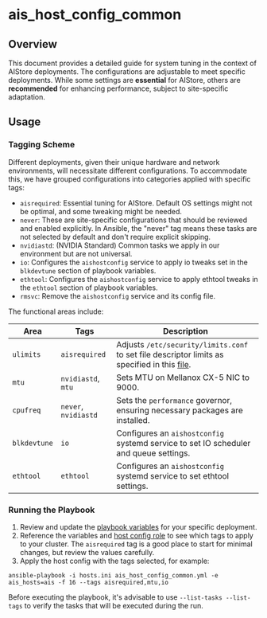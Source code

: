 # ais_host_config_common

## Overview

This document provides a detailed guide for system tuning in the context of AIStore deployments. The configurations are adjustable to meet specific deployments. While some settings are __essential__ for AIStore, others are __recommended__ for enhancing performance, subject to site-specific adaptation.

## Usage

### Tagging Scheme

Different deployments, given their unique hardware and network environments, will necessitate different configurations.
To accommodate this, we have grouped configurations into categories applied with specific tags:

- `aisrequired`: Essential tuning for AIStore. Default OS settings might not be optimal, and some tweaking might be needed.
- `never`: These are site-specific configurations that should be reviewed and enabled explicitly. In Ansible, the "never" tag means these tasks are not selected by default and don't require explicit skipping.
- `nvidiastd`: (NVIDIA Standard) Common tasks we apply in our environment but are not universal.
- `io`: Configures the `aishostconfig` service to apply io tweaks set in the `blkdevtune` section of playbook variables.
- `ethtool`: Configures the `aishostconfig` service to apply ethtool tweaks in the `ethtool` section of playbook variables.
- `rmsvc`: Remove the `aishostconfig` service and its config file. 

The functional areas include:

| Area             | Tags   | Description |
|------------------|-------------------|-------------|
| `ulimits`        | `aisrequired`     | Adjusts `/etc/security/limits.conf` to set file descriptor limits as specified in this [file](https://raw.githubusercontent.com/NVIDIA/aistore/b732d063d837885474c1f801ed92e4c49754aef3/deploy/conf/limits.conf). |
| `mtu`            | `nvidiastd`, `mtu` | Sets MTU on Mellanox CX-5 NIC to 9000. |
| `cpufreq`        | `never`, `nvidiastd` | Sets the `performance` governor, ensuring necessary packages are installed. |
| `blkdevtune`| `io` | Configures an `aishostconfig` systemd service to set IO scheduler and queue settings.|
| `ethtool`| `ethtool` | Configures an `aishostconfig` systemd service to set ethtool settings.|

### Running the Playbook

1. Review and update the [playbook variables](../vars/host_config.yml) for your specific deployment. 
2. Reference the variables and [host config role](../roles/ais_host_config_common/tasks/main.yml) to see which tags to apply to your cluster. 
The `aisrequired` tag is a good place to start for minimal changes, but review the values carefully. 
3. Apply the host config with the tags selected, for example: 
```console
ansible-playbook -i hosts.ini ais_host_config_common.yml -e ais_hosts=ais -f 16 --tags aisrequired,mtu,io
```

Before executing the playbook, it's advisable to use `--list-tasks --list-tags` to verify the tasks that will be executed during the run.
